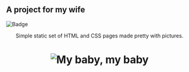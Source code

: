 ## A project for my wife

![Badge](https://img.shields.io/github/last-commit/abass0/bassdino?style=social)



<p align="center">Simple static set of HTML and CSS pages made pretty with pictures.</p>

<h1 align="center"> <img src="assets/index.jpg" alt="My baby, my baby"></h1>

